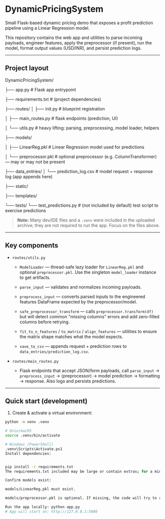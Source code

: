 # DynamicPricingSystem

Small Flask-based dynamic pricing demo that exposes a profit prediction pipeline using a Linear Regression model.  

This repository contains the web app and utilities to parse incoming payloads, engineer features, apply the 
preprocessor (if present), run the model, format output values (USD/INR), and persist prediction logs.

---

## Project layout

DynamicPricingSystem/

├── app.py   # Flask app entrypoint

├── requirements.txt # (project dependencies)

├── routes/
│     ├── init.py # blueprint registration

│     ├── main_routes.py # flask endpoints (prediction, UI)

│     └── utils.py # heavy lifting: parsing, preprocessing, model loader, helpers

├── models/

│     ├── LinearReg.pkl # Linear Regression model used for predictions

│     └── preprocessor.pkl # optional preprocessor (e.g. ColumnTransformer) — may or may not be present

├── data_entries/
│       └── prediction_log.csv # model request + response log (app appends here)

├── static/

├── templates/

└── tests/
      └── test_predictions.py # (not included by default) test script to exercise predictions


> **Note:** Many dev/IDE files and a `.venv` were included in the uploaded archive; they are not required to run the app. Focus on the files above.

---

## Key components

- `routes/utils.py`  
  - `ModelLoader` — thread-safe lazy loader for `LinearReg.pkl` and optional `preprocessor.pkl`. Use the singleton `model_loader` instance to get artifacts.  
  
  - `parse_input` — validates and normalizes incoming payloads.  

  - `preprocess_input` — converts parsed inputs to the engineered features DataFrame expected by the preprocessor/model.  
  
  - `safe_preprocessor_transform` — calls `preprocessor.transform(df)` but will detect common "missing columns" errors and add zero-filled columns before retrying.  
  
  - `fit_to_n_features` / `to_matrix` / `align_features` — utilities to ensure the matrix shape matches what the model expects.  
  
  - `save_to_csv` — appends request + prediction rows to `data_entries/prediction_log.csv`.



- `routes/main_routes.py`  
  - Flask endpoints that accept JSON/form payloads, call `parse_input` → `preprocess_input` → (preprocessor) → model prediction → formatting → response. Also logs and persists predictions.

---

## Quick start (development)

1. Create & activate a virtual environment:

```bash
python -m venv .venv

# Unix/macOS
source .venv/bin/activate

# Windows (PowerShell)
.venv\Scripts\Activate.ps1
Install dependencies:


pip install -r requirements.txt
The requirements.txt included may be large or contain extras; for a minimal run you mostly need Flask, numpy, pandas, scikit-learn, and joblib. If you run into encoding or version issues, create a small virtualenv and install the exact libs your environment needs.

Confirm models exist:

models/LinearReg.pkl must exist.

models/preprocessor.pkl is optional. If missing, the code will try to run on engineered features (the utils include handling to align/pad features).

Run the app locally: python app.py
# App will start on: http://127.0.0.1:5000